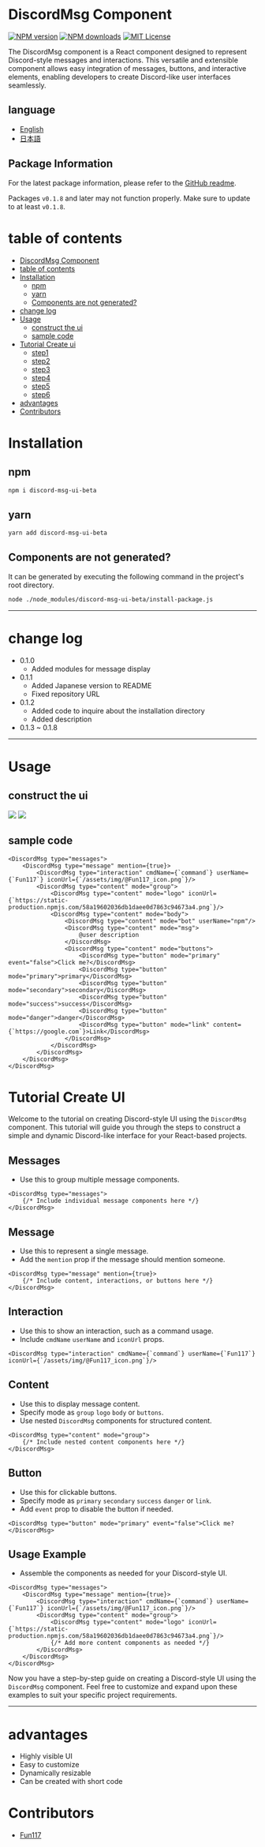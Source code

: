 # DiscordMsg Component

[![NPM version][npm-version-image]][npm-url]
[![NPM downloads][npm-downloads-image]][npm-downloads-url]
[![MIT License][license-image]][license-url]

The DiscordMsg component is a React component designed to represent Discord-style messages and interactions. This versatile and extensible component allows easy integration of messages, buttons, and interactive elements, enabling developers to create Discord-like user interfaces seamlessly.

## language

- [English](./en.md)
- [日本語](./ja.md)

## Package Information
For the latest package information, please refer to the [GitHub readme](https://github.com/Fun117/discord-messages-ui#readme).

Packages `v0.1.8` and later may not function properly. Make sure to update to at least `v0.1.8`.

# table of contents

-  [DiscordMsg Component](#discordmsg-component)
-  [table of contents](#table-of-contents)
-  [Installation](#installation)
    -  [npm](#npm)
    -  [yarn](#yarn)
    -  [Components are not generated?](#components-are-not-generated)
-  [change log](#change-log)
-  [Usage](#usage)
    -  [construct the ui](#construct-the-ui)
    -  [sample code](#sample-code)
-  [Tutorial Create ui](#tutorial-create-ui)
    -  [step1](#messages)
    -  [step2](#message)
    -  [step3](#interaction)
    -  [step4](#content)
    -  [step5](#button)
    -  [step6](#usage-example)
-  [advantages](#advantages)
-  [Contributors](#contributors)

# Installation

## npm

```bash
npm i discord-msg-ui-beta
```

## yarn

```bash
yarn add discord-msg-ui-beta
```

## Components are not generated?

It can be generated by executing the following command in the project's root directory.

```bash
node ./node_modules/discord-msg-ui-beta/install-package.js
```

<hr/>

# change log

-  0.1.0
    - Added modules for message display
-  0.1.1
    - Added Japanese version to README
    - Fixed repository URL
-  0.1.2
    - Added code to inquire about the installation directory
    - Added description
-  0.1.3 ~ 0.1.8
<hr/>

# Usage

## construct the ui

<img src="../public/assets/img/discordMsg_bot_openAi_1.png" />
<img src="../public/assets/img/discordMsg_bot_npm_1.png" />

## sample code
```tsx
<DiscordMsg type="messages">
    <DiscordMsg type="message" mention={true}>
        <DiscordMsg type="interaction" cmdName={`command`} userName={`Fun117`} iconUrl={`/assets/img/@Fun117_icon.png`}/>
        <DiscordMsg type="content" mode="group">
            <DiscordMsg type="content" mode="logo" iconUrl={`https://static-production.npmjs.com/58a19602036db1daee0d7863c94673a4.png`}/>
            <DiscordMsg type="content" mode="body">
                <DiscordMsg type="content" mode="bot" userName="npm"/>
                <DiscordMsg type="content" mode="msg">
                    @user description
                </DiscordMsg>
                <DiscordMsg type="content" mode="buttons">
                    <DiscordMsg type="button" mode="primary" event="false">Click me?</DiscordMsg>
                    <DiscordMsg type="button" mode="primary">primary</DiscordMsg>
                    <DiscordMsg type="button" mode="secondary">secondary</DiscordMsg>
                    <DiscordMsg type="button" mode="success">success</DiscordMsg>
                    <DiscordMsg type="button" mode="danger">danger</DiscordMsg>
                    <DiscordMsg type="button" mode="link" content={`https://google.com`}>Link</DiscordMsg>
                </DiscordMsg>
            </DiscordMsg>
        </DiscordMsg>
    </DiscordMsg>
</DiscordMsg>
```

# Tutorial Create UI

Welcome to the tutorial on creating Discord-style UI using the `DiscordMsg` component. This tutorial will guide you through the steps to construct a simple and dynamic Discord-like interface for your React-based projects.

## Messages
- Use this to group multiple message components.
```tsx
<DiscordMsg type="messages">
    {/* Include individual message components here */}
</DiscordMsg>
```

## Message
- Use this to represent a single message.
- Add the `mention` prop if the message should mention someone.
```tsx
<DiscordMsg type="message" mention={true}>
    {/* Include content, interactions, or buttons here */}
</DiscordMsg>
```

## Interaction
- Use this to show an interaction, such as a command usage.
- Include `cmdName` `userName` and `iconUrl` props.
```tsx
<DiscordMsg type="interaction" cmdName={`command`} userName={`Fun117`} iconUrl={`/assets/img/@Fun117_icon.png`}/>
```

## Content
- Use this to display message content.
- Specify mode as `group` `logo` `body` or `buttons`.
- Use nested `DiscordMsg` components for structured content.
```tsx
<DiscordMsg type="content" mode="group">
    {/* Include nested content components here */}
</DiscordMsg>
```

## Button
- Use this for clickable buttons.
- Specify mode as `primary` `secondary` `success` `danger` or `link`.
- Add `event` prop to disable the button if needed.
```tsx
<DiscordMsg type="button" mode="primary" event="false">Click me?</DiscordMsg>
```

## Usage Example
- Assemble the components as needed for your Discord-style UI.
```tsx
<DiscordMsg type="messages">
    <DiscordMsg type="message" mention={true}>
        <DiscordMsg type="interaction" cmdName={`command`} userName={`Fun117`} iconUrl={`/assets/img/@Fun117_icon.png`}/>
        <DiscordMsg type="content" mode="group">
            <DiscordMsg type="content" mode="logo" iconUrl={`https://static-production.npmjs.com/58a19602036db1daee0d7863c94673a4.png`}/>
            {/* Add more content components as needed */}
        </DiscordMsg>
    </DiscordMsg>
</DiscordMsg>
```

Now you have a step-by-step guide on creating a Discord-style UI using the `DiscordMsg` component. Feel free to customize and expand upon these examples to suit your specific project requirements.

<hr/>

# advantages

- Highly visible UI
- Easy to customize
- Dynamically resizable
- Can be created with short code

# Contributors

-  [Fun117](https://github.com/fun117)

[npm-version-image]: https://badge.fury.io/js/discord-msg-ui-beta.svg
[npm-url]: https://www.npmjs.com/package/discord-msg-ui-beta
[npm-version-image]: https://img.shields.io/npm/v/discord-msg-ui-beta.svg?style=flat
[npm-url]: https://npmjs.org/package/discord-msg-ui-beta
[npm-downloads-image]: https://img.shields.io/npm/dm/discord-msg-ui-beta.svg?style=flat
[npm-downloads-url]: https://npmcharts.com/compare/discord-msg-ui-beta?minimal=true
[license-image]: https://img.shields.io/badge/license-MIT-blue.svg?style=flat
[license-url]: ../LICENSE.txt